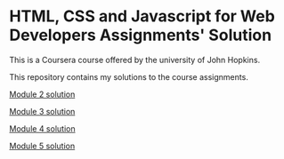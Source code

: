 # HTML, CSS and Javascript for Web Developers Assignments' Solution

This is a Coursera course offered by the university of John Hopkins.

This repository contains my solutions to the course assignments.

[Module 2 solution](https://nouraneelwazane.github.io/Coursera-HTML-CSS-Javascript/module2-solution/)

[Module 3 solution](https://nouraneelwazane.github.io/Coursera-HTML-CSS-Javascript/module3-solution/)

[Module 4 solution](https://nouraneelwazane.github.io/Coursera-HTML-CSS-Javascript/module4-solution/)

[Module 5 solution](https://nouraneelwazane.github.io/Coursera-HTML-CSS-Javascript/module5-solution/)
